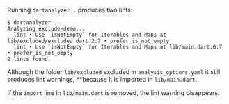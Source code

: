 Running `dartanalyzer .` produces two lints:

```
$ dartanalyzer .
Analyzing exclude-demo...
  lint • Use `isNotEmpty` for Iterables and Maps at lib/excluded/excluded.dart:2:7 • prefer_is_not_empty
  lint • Use `isNotEmpty` for Iterables and Maps at lib/main.dart:6:7 • prefer_is_not_empty
2 lints found.
```

Although the folder `lib/excluded` excluded in `analysis_options.yaml` it still
produces lint warnings, **because it is imported in `lib/main.dart`.

If the `import` line in `lib/main.dart` is removed, the lint warning disappears.